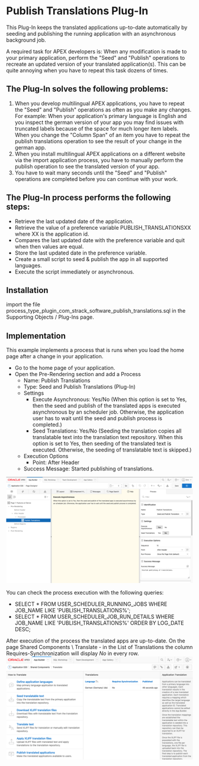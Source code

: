 # Publish Translations Plug-In
This Plug-In keeps the translated applications up-to-date automatically by seeding and publishing the running application with an asynchronous background job.

A required task for APEX developers is: When any modification is made to your primary application, perform the "Seed" and "Publish" operations to recreate an updated version of your translated application(s). This can be quite annoying when you have to repeat this task dozens of times.

## The Plug-In solves the following problems:
1. When you develop multilingual APEX applications, you have to repeat the "Seed" and "Publish" operations as often as you make any changes.
For example: When your application's primary language is English and you inspect the german version of your app you may find issues with truncated labels because of the space for much longer item labels. When you change the "Column Span" of an item you have to repeat the publish translations operation to see the result of your change in the german app.
2. When you install multilingual APEX applications on a different website via the import application process, you have to manually perform the publish operation to see the translated version of your app.
3. You have to wait many seconds until the  "Seed" and "Publish" operations are completed before you can continue with your work.

## The Plug-In process performs the following steps: 
- Retrieve the last updated date of the application.
- Retrieve the value of a preference variable PUBLISH_TRANSLATIONSXX where XX is the application id.
- Compares the last updated date with the preference variable and quit when then values are equal.
- Store the last updated date in the preference variable.
- Create a small script to seed & publish the app in all supported languages.
- Execute the script immediately or asynchronous.

## Installation
import the file process_type_plugin_com_strack_software_publish_translations.sql in the Supporting Objects / Plug-Ins page.

## Implementation
This example implements a process that is runs when you load the home page after a change in your application.
- Go to the home page of your application.
- Open the Pre-Rendering section and add a Process
  - Name: Publish Translations
  - Type: Seed and Publish Translations (Plug-In)
  - Settings
    - Execute Asynchronous: Yes/No (When this option is set to Yes, then the seed and publish of the translated apps is executed asynchronous by an scheduler job. Otherwise, the application user has to wait until the seed and publish process is completed.) 
    - Seed Translations: Yes/No (Seeding the translation copies all translatable text into the translation text repository. When this option is set to Yes, then seeding of the translated text is executed. Otherwise, the seeding of translatable text is skipped.)
  - Execution Options
    - Point: After Header
  - Success Message: Started publishing of translations. 


![Publish-Translations-Process](https://github.com/dstrack/strack-software-publish-translations-plugin/blob/main/Publish-Translations-Process.png)

You can check the process execution with the following queries:
- SELECT * FROM USER_SCHEDULER_RUNNING_JOBS WHERE JOB_NAME LIKE 'PUBLISH_TRANSLATIONS%';
- SELECT * FROM USER_SCHEDULER_JOB_RUN_DETAILS WHERE JOB_NAME LIKE 'PUBLISH_TRANSLATIONS%' ORDER BY LOG_DATE DESC;

After execution of the process the translated apps are up-to-date.
On the page Shared Components \ Translate - in the List of Translations the column Requires-Synchronization will display _No_ in every row.
![Translations-Requires-Synchronization](https://github.com/dstrack/strack-software-publish-translations-plugin/blob/main/Translations-Requires-Synchronization.png)
